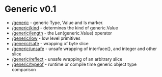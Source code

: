 Generic v0.1
============

 - [/generic] 	- generic Type, Value and Is marker.
 - [/generic/kind]	- determines the kind of generic.Value
 - [/generic/length]	- the Len(generic.Value) operator
 - [/generic/low]	- low level primitives
 - [/generic/safe]	- wrapping of byte slice
 - [/generic/unsafe]	- unsafe wrapping of interface{}, and integer and other slice
 - [/generic/reflect]	- unsafe wrapping of an arbitrary slice
 - [/generic/typeof]	- runtime or compile time generic object type comparison

[/generic]:https://github.com/anlhord/generic/tree/master/reflect
[/generic/kind]:https://github.com/anlhord/generic/tree/master/kind
[/generic/length]:https://github.com/anlhord/generic/tree/master/length
[/generic/low]:https://github.com/anlhord/generic/tree/master/low
[/generic/safe]:https://github.com/anlhord/generic/tree/master/safe
[/generic/unsafe]:https://github.com/anlhord/generic/tree/master/unsafe
[/generic/reflect]:https://github.com/anlhord/generic/tree/master/reflect
[/generic/typeof]:https://github.com/anlhord/generic/tree/master/typeof

